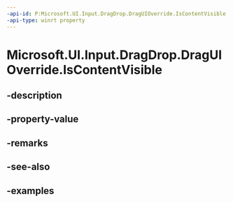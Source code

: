 ```yaml
---
-api-id: P:Microsoft.UI.Input.DragDrop.DragUIOverride.IsContentVisible
-api-type: winrt property
---
```


# Microsoft.UI.Input.DragDrop.DragUIOverride.IsContentVisible

<!--
public bool IsContentVisible { get; set; }
-->


## -description

## -property-value

## -remarks

## -see-also

## -examples


